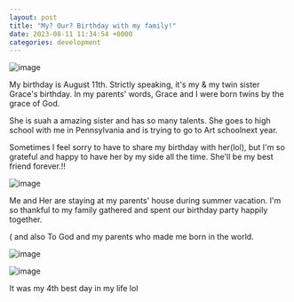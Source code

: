 ```yaml
---
layout: post
title: "My? Our? Birthday with my family!"
date: 2023-08-11 11:34:54 +0000
categories: development
---
```


![image](https://res.cloudinary.com/dtiwg4oto/image/upload/v1698562592/%EA%B7%B8%EB%A6%BC8_tipzqi.png)

My birthday is August 11th. Strictly speaking, it's my & my twin sister Grace's birthday. In my parents' words, Grace and I were born twins by the grace of God.

She is suah a amazing sister and has so many talents. She goes to high school with me in Pennsylvania and is trying to go to Art schoolnext year.

Sometimes I feel sorry to have to share my birthday with her(lol), but I'm so grateful and happy to have her by my side all the time. She'll be my best friend forever.!!

![image](https://res.cloudinary.com/dtiwg4oto/image/upload/v1698562600/%EA%B7%B8%EB%A6%BC11_tgb9vg.png)

Me and Her are staying at my parents' house during summer vacation.
I'm so thankful to my family gathered and spent our birthday party happily together.

 ( and also To God and my parents who made me born in the world.

![image](https://res.cloudinary.com/dtiwg4oto/image/upload/v1698562587/%EA%B7%B8%EB%A6%BC7_hpgut8.png)

![image](https://res.cloudinary.com/dtiwg4oto/image/upload/v1698562590/%EA%B7%B8%EB%A6%BC9_hq5siw.png)

It was my 4th best day in my life lol
